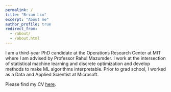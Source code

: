 ```yaml
---
permalink: /
title: "Brian Liu"
excerpt: "About me"
author_profile: true
redirect_from:
  - /about/
  - /about.html
---
```


I am a third-year PhD candidate at the Operations Research Center at MIT where I am advised by Professor Rahul Mazumder. I work at the intersection of statistical machine learning and discrete optimization and develop methods to make ML algorithms interpretable. Prior to grad school, I worked as a Data and Applied Scientist at Microsoft. 

Please find my CV [here](files/cvbrian.pdf).
